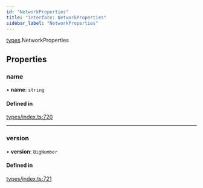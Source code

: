 ```yaml
---
id: "NetworkProperties"
title: "Interface: NetworkProperties"
sidebar_label: "NetworkProperties"
---
```


[types](../../../modules/Types/Types.md).NetworkProperties

## Properties

### name

• **name**: `string`

#### Defined in

[types/index.ts:720](https://github.com/PolymeshAssociation/polymesh-sdk/blob/acc2284c/src/types/index.ts#L720)

___

### version

• **version**: `BigNumber`

#### Defined in

[types/index.ts:721](https://github.com/PolymeshAssociation/polymesh-sdk/blob/acc2284c/src/types/index.ts#L721)
